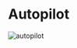 # Autopilot
![autopilot](https://github.com/user-attachments/assets/50580979-a726-40dc-b818-32c489a563a5)
